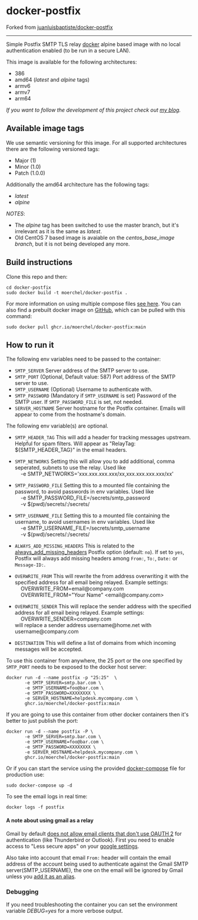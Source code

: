 # docker-postfix

Forked from [juanluisbaptiste/docker-postfix](https://github.com/juanluisbaptiste/docker-postfix)

---

Simple Postfix SMTP TLS relay [docker](http://www.docker.com) alpine based image with no local authentication enabled (to be run in a secure LAN).

This image is available for the following architectures:

* 386
* amd64 (_latest_ and _alpine_ tags)
* armv6
* armv7
* arm64

_If you want to follow the development of this project check out [my blog](https://www.juanbaptiste.tech/category/postfx)._

## Available image tags

We use semantic versioning for this image. For all supported architectures there are the following versioned tags:

* Major (1)
* Minor (1.0)
* Patch (1.0.0)

Additionally the amd64 architecture has the following tags:

* _latest_
* _alpine_

*_NOTES_*:

* The _alpine_ tag has been switched to use the master branch, but it's irrelevant as it is the same as _latest_.
* Old CentOS 7 based image is avaiable on the _centos_base_image branch_, but it is not being developed any more.

## Build instructions

Clone this repo and then:

    cd docker-postfix
    sudo docker build -t moerchel/docker-postfix .

For more information on using multiple compose files [see here](https://docs.docker.com/compose/production/). You can also find a prebuilt docker image on [GitHub](https://github.com/moerchel/docker-postfix/pkgs/container/docker-postfix), which can be pulled with this command:

    sudo docker pull ghcr.io/moerchel/docker-postfix:main

## How to run it

The following env variables need to be passed to the container:

* `SMTP_SERVER` Server address of the SMTP server to use.
* `SMTP_PORT` (Optional, Default value: 587) Port address of the SMTP server to use.
* `SMTP_USERNAME` (Optional) Username to authenticate with.
* `SMTP_PASSWORD` (Mandatory if `SMTP_USERNAME` is set) Password of the SMTP user. If `SMTP_PASSWORD_FILE` is set, not needed.
* `SERVER_HOSTNAME` Server hostname for the Postfix container. Emails will appear to come from the hostname's domain.

The following env variable(s) are optional.

* `SMTP_HEADER_TAG` This will add a header for tracking messages upstream. Helpful for spam filters. Will appear as "RelayTag: ${SMTP_HEADER_TAG}" in the email headers.

* `SMTP_NETWORKS` Setting this will allow you to add additional, comma seperated, subnets to use the relay. Used like  
&nbsp;&nbsp;&nbsp;&nbsp;-e SMTP_NETWORKS='xxx.xxx.xxx.xxx/xx,xxx.xxx.xxx.xxx/xx'

* `SMTP_PASSWORD_FILE` Setting this to a mounted file containing the password, to avoid passwords in env variables. Used like  
&nbsp;&nbsp;&nbsp;&nbsp;-e SMTP_PASSWORD_FILE=/secrets/smtp_password  
&nbsp;&nbsp;&nbsp;&nbsp;-v $(pwd)/secrets/:/secrets/

* `SMTP_USERNAME_FILE` Setting this to a mounted file containing the username, to avoid usernames in env variables. Used like  
&nbsp;&nbsp;&nbsp;&nbsp;-e SMTP_USERNAME_FILE=/secrets/smtp_username  
&nbsp;&nbsp;&nbsp;&nbsp;-v $(pwd)/secrets/:/secrets/

* `ALWAYS_ADD_MISSING_HEADERS` This is related to the [always\_add\_missing\_headers](http://www.postfix.org/postconf.5.html#always_add_missing_headers) Postfix option (default: `no`). If set to `yes`, Postfix will always add missing headers among `From:`, `To:`, `Date:` or `Message-ID:`.

* `OVERWRITE_FROM` This will rewrite the from address overwriting it with the specified address for all email being relayed. Example settings:  
&nbsp;&nbsp;&nbsp;&nbsp;OVERWRITE_FROM=email<area>@company.com  
&nbsp;&nbsp;&nbsp;&nbsp;OVERWRITE_FROM="Your Name" \<email<area>@company.com\>

* `OVERWRITE_SENDER` This will replace the sender address with the specified address for all email being relayed. Example settings:  
&nbsp;&nbsp;&nbsp;&nbsp;OVERWRITE_SENDER=company.com  
will replace a sender address username<area>@home.net with username<area>@company.com

* `DESTINATION` This will define a list of domains from which incoming messages will be accepted.

To use this container from anywhere, the 25 port or the one specified by `SMTP_PORT` needs to be exposed to the docker host server:

    docker run -d --name postfix -p "25:25"  \
           -e SMTP_SERVER=smtp.bar.com \
           -e SMTP_USERNAME=foo@bar.com \
           -e SMTP_PASSWORD=XXXXXXXX \
           -e SERVER_HOSTNAME=helpdesk.mycompany.com \
           ghcr.io/moerchel/docker-postfix:main

If you are going to use this container from other docker containers then it's better to just publish the port:

    docker run -d --name postfix -P \
           -e SMTP_SERVER=smtp.bar.com \
           -e SMTP_USERNAME=foo@bar.com \
           -e SMTP_PASSWORD=XXXXXXXX \
           -e SERVER_HOSTNAME=helpdesk.mycompany.com \           
           ghcr.io/moerchel/docker-postfix:main

Or if you can start the service using the provided [docker-compose](https://github.com/moerchel/docker-postfix/blob/main/docker-compose/docker-compose.yml) file for production use:

    sudo docker-compose up -d

To see the email logs in real time:

    docker logs -f postfix

#### A note about using gmail as a relay

Gmail by default [does not allow email clients that don't use OAUTH 2](http://googleonlinesecurity.blogspot.co.uk/2014/04/new-security-measures-will-affect-older.html)
for authentication (like Thunderbird or Outlook). First you need to enable access to "Less secure apps" on your
[google settings](https://www.google.com/settings/security/lesssecureapps).

Also take into account that email `From:` header will contain the email address of the account being used to
authenticate against the Gmail SMTP server(SMTP_USERNAME), the one on the email will be ignored by Gmail unless you [add it as an alias](https://support.google.com/mail/answer/22370).

### Debugging

If you need troubleshooting the container you can set the environment variable _DEBUG=yes_ for a more verbose output.
